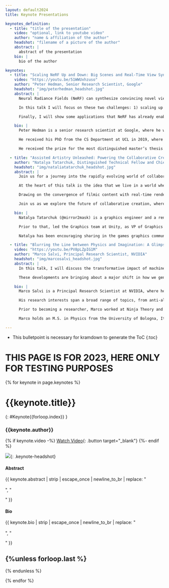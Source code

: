 ```yaml
---
layout: default2024
title: Keynote Presentations

keynotes_definition:
  - title: "title of the presentation"
    video: "optional, link to youtube video"
    author: "name & affiliation of the author"
    headshot: "filename of a picture of the author"
    abstract: |
      abstract of the presentation
    bio: |
      bio of the author

keynotes:
  - title: "Scaling NeRF Up and Down: Big Scenes and Real-Time View Synthesis"
    video: "https://youtu.be/51WWUxhzuso"
    author: "Peter Hedman, Senior Research Scientist, Google"
    headshot: "img/peterhedman_headshot.jpg"
    abstract: |
      Neural Radiance Fields (NeRF) can synthesize convincing novel viewpoints in a scene using only photographs as input. At first NeRF representations were not practical for interactive 3D applications: they could only synthesize images within a limited viewing volume and were only suitable for offline rendering, even with powerful GPUs.

      In this talk I will focus on these two challenges: 1) scaling up the size of the scenes that can be reconstructed by NeRF, and 2) scaling down hardware requirements needed to render NeRFs in real-time. I will cover our work on extending NeRF volumes to large and unbounded scenes, and how NeRFs can be converted into practical representations suitable for real-time rendering on commodity devices.

      Finally, I will show some applications that NeRF has already enabled and will explore challenges that remain before NeRFs could be used as assets in real-time 3D graphics pipelines.

    bio: |
      Peter Hedman is a senior research scientist at Google, where he works on problems at the intersection of computer graphics and vision. His recent work focuses on neural radiance fields and real-time rendering.

      He received his PhD from the CS Department at UCL in 2019, where he was advised by Gabriel Brostow and Tobias Ritschel, and he received his MSc from Helsinki University in 2015.

      He received the prize for the most distinguished master’s thesis from Finnish Academic Association for Mathematics and Natural Sciences, the 2016 Rabin Ezra scholarship for doctoral students in computer graphics, imaging and vision, the ICCV Best Paper Honorable Mention Award in 2021, as well as the Best Student Paper Honorable Mention at CVPR 2022.

  - title: "Assisted Artistry Unleashed: Powering the Collaborative Creatorverse in Real-time"
    author: "Natalya Tatarchuk, Distinguished Technical Fellow and Chief Architect, VP, Wētā Tools at Unity"
    headshot: "img/nataliatatarchuk_headshot.jpg"
    abstract: |
      Join us for a journey into the rapidly evolving world of collaborative creation and real-time rendering. In this keynote, we will explore the potential of AI-assisted artistry and procedural workflows to power the Creatorverse, enabling 3D artists and generalists to push the boundaries of what's possible.

      At the heart of this talk is the idea that we live in a world where anyone can create, and the power of real-time content creation and rendering is changing the game. Our goal is to unleash the creativity of artists and empower them to create immersive, real-time experiences that were once unimaginable.

      Drawing on the convergence of filmic content with real-time rendering, we will examine how Unity's Wētā Tools are leading the charge in creating immersive experiences with the same power as the film Avatar. Along the way, we will deliver insights on how creators can harness AI and procedural workflows to create amazing experiences, focusing on the intersection of artistry and technology.

      Join us as we explore the future of collaborative creation, where the only limit is our imagination.

    bio: |
      Natalya Tatarchuk (@mirror2mask) is a graphics engineer and a rendering enthusiast at heart, currently focusing on driving the state-of-the-art rendering technology, graphics performance and character content creation in her role as a Distinguished Technical Fellow and Chief Architect, VP, Wētā Tools at Unity.

      Prior to that, led the Graphics team at Unity, as VP of Graphics for the Unity Editor and Engine. Before that she was a AAA games developer, working on innovative cross-platform rendering engine and game graphics for Bungie's Destiny franchise, as well the Halo series, such as Halo: ODST and Halo: Reach, and AMD Graphics Products Group where she pushed parallel computing boundaries investigating advanced real-time graphics techniques, and graphics hardware design and APIs.

      Natalya has been encouraging sharing in the games graphics community for several decades, largely by organizing a popular series of courses such as [Advances in Real-time Rendering](http://advances.realtimerendering.com/), [Open Problems in Real-Time Rendering](http://openproblems.realtimerendering.com/) and [Rendering Engine Architecture](http://enginearchitecture.realtimerendering.com/) at SIGGRAPH, and convincing people to speak there. It seems to be working.

  - title: "Blurring the Line between Physics and Imagination: A Glimpse of Neural Rendering's Future"
    video: "https://youtu.be/PV8pLZpIG1M"
    author: "Marco Salvi, Principal Research Scientist, NVIDIA"
    headshot: "img/marcosalvi_headshot.jpg"
    abstract: |
      In this talk, I will discuss the transformative impact of machine learning techniques, which are breathing new life into real-time rendering. Advances in novel scene representations and image reconstruction approaches have emerged alongside sophisticated generative models that do not rely on the physics of light transport. 

      These developments are bringing about a major shift in how we generate images, challenging traditional rendering pipelines. I will explore some of the possibilities that lie ahead as these distinct approaches may converge, seamlessly blending physics and imagination to create realistic and accessible computer-generated imagery.

    bio: |
      Marco Salvi is a Principal Research Scientist at NVIDIA, where he works on developing high-performance software and hardware rendering algorithms for the post-Moore's law era. 

      His research interests span a broad range of topics, from anti-aliasing and order-independent transparency to ray tracing hardware, texture compression and neural rendering. Marco has made numerous contributions to rendering APIs, including raster order views and micro-meshes, and his early work on real-time neural image reconstruction has led to the development of NVIDIA DLSS. 

      Prior to becoming a researcher, Marco worked at Ninja Theory and LucasArts architecting advanced graphics engines, performing low-level optimizations and developing new rendering techniques for games on two generations of Playstation and XBOX consoles.

      Marco holds an M.S. in Physics from the University of Bologna, Italy.

---
```


* This bulletpoint is necessary for kramdown to generate the ToC
{:toc}


# THIS PAGE IS FOR 2023, HERE ONLY FOR TESTING PURPOSES

{% for keynote in page.keynotes %}

# {{keynote.title}}
{: #Keynote{{forloop.index}} }

### {{keynote.author}}

{% if keynote.video -%}
[Watch Video]({{keynote.video}}){: .button target="_blank"}
{%- endif %}

![]({{keynote.headshot}}){: .keynote-headshot}

#### Abstract
{{ keynote.abstract | strip | escape_once | newline_to_br | replace: "<br />
<br />
", "

" }}

#### Bio
{{ keynote.bio | strip | escape_once | newline_to_br | replace: "<br />
<br />
", "

" }}

{%unless forloop.last %}
---
{% endunless %}

{% endfor %}
